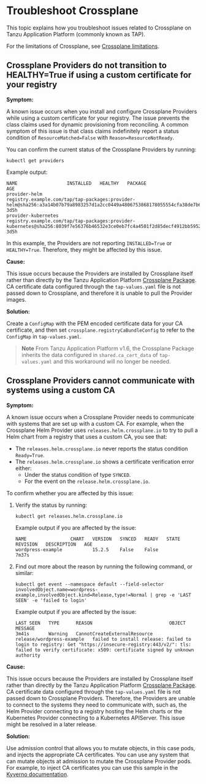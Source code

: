 # Troubleshoot Crossplane

This topic explains how you troubleshoot issues related to Crossplane on Tanzu Application Platform
(commonly known as TAP).

For the limitations of Crossplane, see [Crossplane limitations](../reference/known-limitations.hbs.md).

## <a id="cp-custom-cert"></a>Crossplane Providers do not transition to HEALTHY=True if using a custom certificate for your registry

**Symptom:**

A known issue occurs when you install and configure Crossplane Providers while using a custom certificate
for your registry.
The issue prevents the class claims used for dynamic provisioning from reconciling.
A common symptom of this issue is that class claims indefinitely report a status condition of
`ResourceMatched=False` with `Reason=ResourceNotReady`.

You can confirm the current status of the Crossplane Providers by running:

```console
kubectl get providers
```

Example output:

```console
NAME                  INSTALLED   HEALTHY   PACKAGE                                                                                                                             AGE
provider-helm                               registry.example.com/tap/tap-packages:provider-helm@sha256:a3a14b07b79a8983257d1a2cc0449a4806753868178055554cfa38de7b649467         3d5h
provider-kubernetes                         registry.example.com/tap/tap-packages:provider-kubernetes@sha256:8039f7e56376b46532e3ce0eb7fc4a4501f2d85decf4912bb5952083abb41b7b   3d5h
```

In this example, the Providers are not reporting `INSTALLED=True` or `HEALTHY=True`.
Therefore, they might be affected by this issue.

**Cause:**

This issue occurs because the Providers are installed by Crossplane itself rather than directly by the
Tanzu Application Platform [Crossplane Package](../../crossplane/about.hbs.md).
CA certificate data configured through the `tap-values.yaml` file is not passed down to Crossplane,
and therefore it is unable to pull the Provider images.

**Solution:**

Create a `ConfigMap` with the PEM encoded certificate data for your CA certificate, and then set
`crossplane.registryCaBundleConfig` to refer to the `ConfigMap` in `tap-values.yaml`.

> **Note** From Tanzu Application Platform v1.6, the Crossplane Package inherits the data configured
> in `shared.ca_cert_data` of `tap-values.yaml` and this workaround will no longer be needed.

## <a id="cp-custom-cert-inject"></a>Crossplane Providers cannot communicate with systems using a custom CA

**Symptom:**

A known issue occurs when a Crossplane Provider needs to communicate with systems that are set up
with a custom CA.
For example, when the Crossplane Helm Provider uses `releases.helm.crossplane.io` to try to pull a
Helm chart from a registry that uses a custom CA, you see that:

- The `releases.helm.crossplane.io` never reports the status condition `Ready=True`.
- The `releases.helm.crossplane.io` shows a certificate verification error either:
  - Under the status condition of type `SYNCED`.
  - For the event on the `release.helm.crossplane.io`.

To confirm whether you are affected by this issue:

1. Verify the status by running:

    ```console
    kubectl get releases.helm.crossplane.io
    ```

    Example output if you are affected by the issue:

    ```console
    NAME                CHART   VERSION   SYNCED   READY   STATE   REVISION   DESCRIPTION   AGE
    wordpress-example           15.2.5    False    False                                    7m37s
    ```

1. Find out more about the reason by running the following command, or similar:

    ```console
    kubectl get event --namespace default --field-selector involvedObject.name=wordpress-example,involvedObject.kind=Release,type!=Normal | grep -e 'LAST SEEN' -e 'failed to login'
    ```

    Example output if you are affected by the issue:

    ```console
    LAST SEEN   TYPE      REASON                            OBJECT                      MESSAGE
    3m41s       Warning   CannotCreateExternalResource      release/wordpress-example   failed to install release: failed to login to registry: Get "https://insecure-registry:443/v2/": tls: failed to verify certificate: x509: certificate signed by unknown authority
    ```
**Cause:**

This issue occurs because the Providers are installed by Crossplane itself rather than directly by the
Tanzu Application Platform [Crossplane Package](../../crossplane/about.hbs.md).
CA certificate data configured through the `tap-values.yaml` file is not passed down to Crossplane
Providers. Therefore, the Providers are unable to connect to the systems they need to communicate with,
such as, the Helm Provider connecting to a registry hosting the Helm charts or the Kubernetes Provider
connecting to a Kubernetes APIServer. This issue might be resolved in a later release.

**Solution:**

Use admission control that allows you to mutate objects, in this case pods, and injects the appropriate
CA certificates.
You can use any system that can mutate objects at admission to mutate the Crossplane Provider pods.
For example, to inject CA certificates you can use this sample in the [Kyverno documentation](https://kyverno.io/policies/other/add-certificates-volume/add-certificates-volume/).
